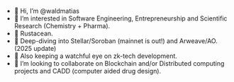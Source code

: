 - 👋 Hi, I’m @waldmatias
- 👀 I’m interested in Software Engineering, Entrepreneurship and Scientific Research (Chemistry + Pharma).
- 🦀 Rustacean.
- 🌱 Deep-diving into Stellar/Soroban (mainnet is out!) and Arweave/AO. (2025 update)
- 👀 Also keeping a watchful eye on zk-tech development.
- 💞️ I’m looking to collaborate on Blockchain and/or Distributed computing projects and CADD (computer aided drug design). 

<!---
waldmatias/waldmatias is a ✨ special ✨ repository because its `README.md` (this file) appears on your GitHub profile.
You can click the Preview link to take a look at your changes.
--->
